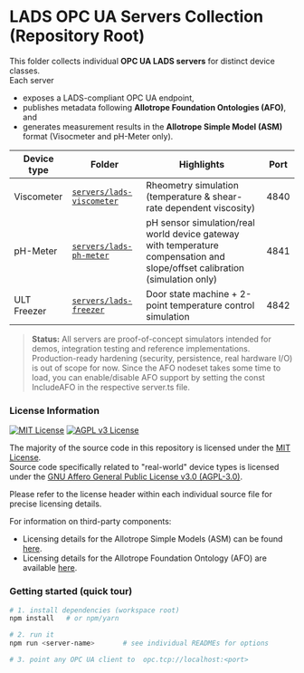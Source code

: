# LADS OPC UA Servers Collection (Repository Root)

This folder collects individual **OPC UA LADS servers** for distinct device classes.  
Each server

* exposes a LADS-compliant OPC UA endpoint,
* publishes metadata following **Allotrope Foundation Ontologies (AFO)**, and
* generates measurement results in the **Allotrope Simple Model (ASM)** format (Visocmeter and pH-Meter only).

| Device type | Folder | Highlights | Port |
|-------------|--------|------------|------|
| Viscometer  | [`servers/lads-viscometer`](./servers/lads-viscometer/README.md) | Rheometry simulation (temperature & shear-rate dependent viscosity) |  4840  |
| pH-Meter    | [`servers/lads-ph-meter`](./servers/lads-ph-meter/README.md) | pH sensor simulation/real world device gateway with temperature compensation and slope/offset calibration (simulation only) |  4841  |
| ULT Freezer | [`servers/lads-freezer`](./servers/lads-freezer/README.md) | Door state machine + 2-point temperature control simulation |  4842  |

> **Status:** All servers are proof-of-concept simulators intended for demos, integration testing and reference implementations.  
> Production-ready hardening (security, persistence, real hardware I/O) is out of scope for now.
> Since the AFO nodeset takes some time to load, you can enable/disable AFO support by setting the const IncludeAFO in the respective server.ts file.

### License Information

[![MIT License](https://img.shields.io/badge/License-MIT-green.svg)](https://opensource.org/licenses/MIT)
[![AGPL v3 License](https://img.shields.io/badge/License-AGPL%20v3-blue.svg)](https://www.gnu.org/licenses/agpl-3.0.html)

The majority of the source code in this repository is licensed under the [MIT License](https://opensource.org/licenses/MIT).  
Source code specifically related to "real-world" device types is licensed under the [GNU Affero General Public License v3.0 (AGPL-3.0)](https://www.gnu.org/licenses/agpl-3.0.html).

Please refer to the license header within each individual source file for precise licensing details.

For information on third-party components:
- Licensing details for the Allotrope Simple Models (ASM) can be found [here](https://www.allotrope.org/asm).
- Licensing details for the Allotrope Foundation Ontology (AFO) are available [here](https://www.allotrope.org/ontologies).

### Getting started (quick tour)

```bash
# 1. install dependencies (workspace root)
npm install   # or npm/yarn

# 2. run it
npm run <server-name>       # see individual READMEs for options

# 3. point any OPC UA client to  opc.tcp://localhost:<port>
